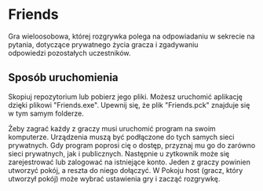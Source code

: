 # Friends

Gra wieloosobowa, której rozgrywka polega na odpowiadaniu w sekrecie na pytania, dotyczące prywatnego życia gracza i zgadywaniu odpowiedzi pozostałych uczestników.

## Sposób uruchomienia
Skopiuj repozytorium lub pobierz jego pliki. Możesz uruchomić aplikację dzięki plikowi "Friends.exe". Upewnij się, że plik "Friends.pck" znajduje się w tym samym folderze.

Żeby zagrać każdy z graczy musi uruchomić program na swoim komputerze. Urządzenia muszą być podłączone do tych samych sieci prywatnych. Gdy program poprosi cię o dostęp, przyznaj mu go do zarówno sieci prywatnych, jak i publicznych.
Następnie u zytkownik może się zarejestrować lub zalogować na istniejące konto.
Jeden z graczy powinien utworzyć pokój, a reszta do niego dołączyć. W Pokoju host (gracz, który utworzył pokój) może wybrać ustawienia gry i zacząć rozgrywkę.
